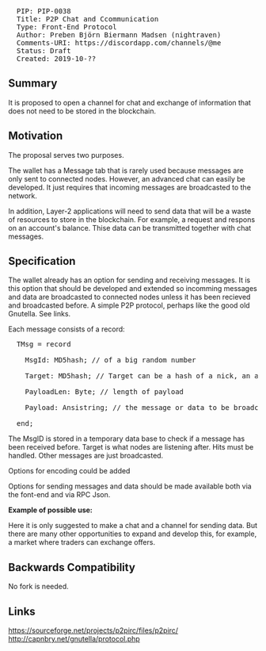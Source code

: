 <pre>
  PIP: PIP-0038
  Title: P2P Chat and Ccommunication
  Type: Front-End Protocol
  Author: Preben Björn Biermann Madsen (nightraven) <natugle@gmail.com>
  Comments-URI: https://discordapp.com/channels/@me
  Status: Draft
  Created: 2019-10-??
</pre>

## Summary

It is proposed to open a channel for chat and exchange of information that does not need to be stored in the blockchain.

## Motivation

The proposal serves two purposes.

The wallet has a Message tab that is rarely used because messages are only sent to connected nodes. However, an advanced chat can easily be developed. It just requires that incoming messages are broadcasted to the network.

In addition, Layer-2 applications will need to send data that will be a waste of resources to store in the blockchain. For example, a request and respons on an account's balance. Thise data can be transmitted together with chat messages. 

## Specification

The wallet already has an option for sending and receiving messages. It is this option that should be developed and extended so incomming messages and data are broadcasted to connected nodes unless it has been recieved and broadcasted before. A simple P2P protocol, perhaps like the good old Gnutella. See links.

Each message consists of a record:
<pre>
  TMsg = record

    MsgId: MD5hash; // of a big random number

    Target: MD5hash; // Target can be a hash of a nick, an account or a message channel

    PayloadLen: Byte; // length of payload

    Payload: Ansistring; // the message or data to be broadcasted

  end;
</pre>

The MsgID is stored in a temporary data base to check if a message has been received before.
Target is what nodes are listening after. Hits must be handled. Other messages are just broadcasted.

Options for encoding could be added

Options for sending messages and data should be made available both via the font-end and via RPC Json.


**Example of possible use:**

Here it is only suggested to make a chat and a channel for sending data.
But there are many other opportunities to expand and develop this, for example, a market where traders can exchange offers.

## Backwards Compatibility

No fork is needed.
 
## Links

<html><a href=https://sourceforge.net/projects/p2pirc/files/p2pirc/">https://sourceforge.net/projects/p2pirc/files/p2pirc/</a>
<br><a href=http://capnbry.net/gnutella/protocol.php>http://capnbry.net/gnutella/protocol.php</a>

